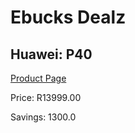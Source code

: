 
# Ebucks Dealz
## Huawei: P40
[Product Page](https://www.ebucks.com/web/shop/productSelected.do?prodId=1063761382&catId=714947548)

Price: R13999.00

Savings: 1300.0


	